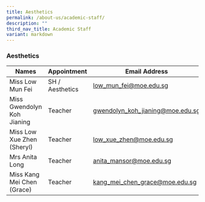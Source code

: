 ```yaml
---
title: Aesthetics
permalink: /about-us/academic-staff/
description: ""
third_nav_title: Academic Staff
variant: markdown
---
```

### **Aesthetics**

| Names | Appointment |  Email Address |
|---|---|---|
| Miss Low Mun Fei | SH / Aesthetics | [low_mun_fei@moe.edu.sg](mailto:low_mun_fei@moe.edu.sg) |
| Miss Gwendolyn Koh Jianing | Teacher | [gwendolyn_koh_jianing@moe.edu.sg](mailto:gwendolyn_koh_jianing@moe.edu.sg) |
| Miss Low Xue Zhen (Sheryl) | Teacher | [low_xue_zhen@moe.edu.sg](mailto:low_xue_zhen@moe.edu.sg) |
| Mrs Anita Long | Teacher | [anita_mansor@moe.edu.sg](mailto:anita_mansor@moe.edu.sg) |
| Miss Kang Mei Chen (Grace) | Teacher | [kang_mei_chen_grace@moe.edu.sg](mailto:kang_mei_chen_grace@moe.edu.sg) |